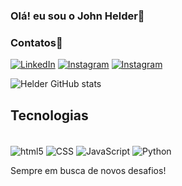 ### Olá! eu sou o John Helder👋 <br>

### Contatos📧

[![LinkedIn](https://img.shields.io/badge/LinkedIn-0077B5?style=for-the-badge&logo=linkedin&logoColor=white)](https://www.linkedin.com/in/john-helder/)
[![Instagram](https://img.shields.io/badge/Instagram-E4405F?style=for-the-badge&logo=instagram&logoColor=white)](https://www.instagram.com/john.helderc)
[![Instagram](https://img.shields.io/badge/Gmail-D14836?style=for-the-badge&logo=gmail&logoColor=white)](helderjohn27@gmail.com)

![Helder GitHub stats](https://github-readme-stats.vercel.app/api?username=John-helder&show_icons=true&theme=radical)

## Tecnologias

<divi style="display: inline_block"><br>
    <img align="center" alt="html5" src="https://img.shields.io/badge/HTML5-E34F26?style=for-the-badge&logo=html5&logoColor=white">
     <img align="center" alt="CSS" src="https://img.shields.io/badge/CSS-239120?&style=for-the-badge&logo=css3&logoColor=white">
     <img align="center" alt="JavaScript" src="https://img.shields.io/badge/JavaScript-F7DF1E?style=for-the-badge&logo=javascript&logoColor=black">
     <img align="center" alt="Python" src="https://img.shields.io/badge/Python-14354C?style=for-the-badge&logo=python&logoColor=white">
</divi><br>

Sempre em busca de novos desafios!
